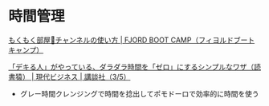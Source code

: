 # 時間管理

[もくもく部屋🍅チャンネルの使い方 \| FJORD BOOT CAMP（フィヨルドブートキャンプ）](https://bootcamp.fjord.jp/pages/387)

[「デキる人」がやっている、ダラダラ時間を「ゼロ」にするシンプルなワザ（読書猿） \| 現代ビジネス \| 講談社（3/5）](https://gendai.ismedia.jp/articles/-/75972?page=3)

* グレー時間クレンジングで時間を捻出してポモドーロで効率的に時間を使う